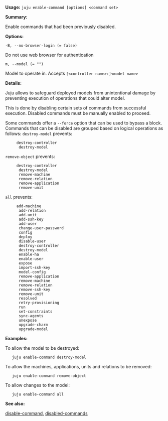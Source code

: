 **Usage:** `juju enable-command [options] <command set>`

**Summary:**

Enable commands that had been previously disabled.

**Options:**

`-B, --no-browser-login (= false)`

Do not use web browser for authentication

`m, --model (= "")`

Model to operate in. Accepts `[<controller name>:]<model name>`

**Details:**

Juju allows to safeguard deployed models from unintentional damage by preventing execution of operations that could alter model.

This is done by disabling certain sets of commands from successful execution. Disabled commands must be manually enabled to proceed.

Some commands offer a `--force` option that can be used to bypass a block. Commands that can be disabled are grouped based on logical operations as follows: `destroy-model` prevents:

         destroy-controller
          destroy-model
`remove-object` prevents:

         destroy-controller
          destroy-model
          remove-machine
          remove-relation
          remove-application
          remove-unit
`all` prevents:

         add-machine
          add-relation
          add-unit
          add-ssh-key
          add-user
          change-user-password
          config
          deploy
          disable-user
          destroy-controller
          destroy-model
          enable-ha
          enable-user
          expose
          import-ssh-key
          model-config
          remove-application
          remove-machine
          remove-relation
          remove-ssh-key
          remove-unit
          resolved
          retry-provisioning
          run
          set-constraints
          sync-agents
          unexpose
          upgrade-charm
          upgrade-model
**Examples:**

To allow the model to be destroyed:

`   juju enable-command destroy-model`

To allow the machines, applications, units and relations to be removed:

`   juju enable-command remove-object`

To allow changes to the model:

`   juju enable-command all`

**See also:**

[disable-command](https://discourse.jujucharms.com/t/command-disable-command/1712), [disabled-commands](https://discourse.jujucharms.com/t/command-disabled-commands/1714)
